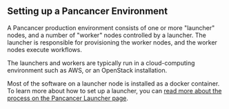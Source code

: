 ## Setting up a Pancancer Environment

A Pancancer production environment consists of one or more "launcher" nodes, and a number of "worker" nodes controlled by a launcher. The launcher is responsible for provisioning the worker nodes, and the worker nodes execute workflows.

The launchers and workers are typically run in a cloud-computing environment such as AWS, or an OpenStack installation.

Most of the software on a launcher node is installed as a docker container. To learn more about how to set up a launcher, you can [read more about the process on the Pancancer Launcher page](https://github.com/ICGC-TCGA-PanCancer/pancancer_launcher/blob/3.0.7/README.md#pancancer-launcher).
